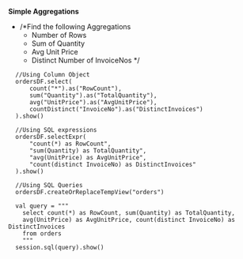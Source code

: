 **Simple Aggregations**
 - /*Find the following Aggregations
   * Number of Rows
   * Sum of Quantity
   * Avg Unit Price
   * Distinct Number of InvoiceNos
   */
```
  //Using Column Object
  ordersDF.select(
      count("*").as("RowCount"),
      sum("Quantity").as("TotalQuantity"),
      avg("UnitPrice").as("AvgUnitPrice"),
      countDistinct("InvoiceNo").as("DistinctInvoices")
  ).show()
  
  //Using SQL expressions
  ordersDF.selectExpr(
      "count(*) as RowCount",
      "sum(Quantity) as TotalQuantity",
      "avg(UnitPrice) as AvgUnitPrice",
      "count(distinct InvoiceNo) as DistinctInvoices"
  ).show()
  
  //Using SQL Queries
  ordersDF.createOrReplaceTempView("orders")
  
  val query = """
    select count(*) as RowCount, sum(Quantity) as TotalQuantity, 
    avg(UnitPrice) as AvgUnitPrice, count(distinct InvoiceNo) as DistinctInvoices
    from orders
    """
  session.sql(query).show()
```
